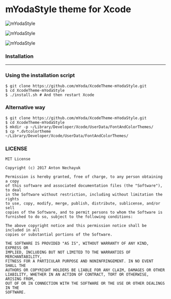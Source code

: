 # mYodaStyle theme for Xcode

![mYodaStyle][image-1]

![mYodaStyle][image-2]

![mYodaStyle][image-3]

### Installation
---- 

### Using the installation script

	$ git clone https://github.com/mYoda/XcodeTheme-mYodaStyle.git
	$ cd XcodeTheme-mYodaStyle
	$ ./install.sh # And then restart Xcode

### Alternative way

	$ git clone https://github.com/mYoda/XcodeTheme-mYodaStyle.git
	$ cd XcodeTheme-mYodaStyle
	$ mkdir -p ~/Library/Developer/Xcode/UserData/FontAndColorThemes/
	$ cp *.dvtcolortheme ~/Library/Developer/Xcode/UserData/FontAndColorThemes/
  
### LICENSE
```
MIT License

Copyright (c) 2017 Anton Nechayuk

Permission is hereby granted, free of charge, to any person obtaining a copy
of this software and associated documentation files (the "Software"), to deal
in the Software without restriction, including without limitation the rights
to use, copy, modify, merge, publish, distribute, sublicense, and/or sell
copies of the Software, and to permit persons to whom the Software is
furnished to do so, subject to the following conditions:

The above copyright notice and this permission notice shall be included in all
copies or substantial portions of the Software.

THE SOFTWARE IS PROVIDED "AS IS", WITHOUT WARRANTY OF ANY KIND, EXPRESS OR
IMPLIED, INCLUDING BUT NOT LIMITED TO THE WARRANTIES OF MERCHANTABILITY,
FITNESS FOR A PARTICULAR PURPOSE AND NONINFRINGEMENT. IN NO EVENT SHALL THE
AUTHORS OR COPYRIGHT HOLDERS BE LIABLE FOR ANY CLAIM, DAMAGES OR OTHER
LIABILITY, WHETHER IN AN ACTION OF CONTRACT, TORT OR OTHERWISE, ARISING FROM,
OUT OF OR IN CONNECTION WITH THE SOFTWARE OR THE USE OR OTHER DEALINGS IN THE
SOFTWARE.
```

[image-1]:	http://yoda-dev.com/xcode-themes/myoda-style/img/1.png
[image-2]:	http://yoda-dev.com/xcode-themes/myoda-style/img/2.png
[image-3]:	http://yoda-dev.com/xcode-themes/myoda-style/img/3.png
